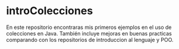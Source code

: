 # introColecciones
En este repositorio encontraras mis primeros ejemplos en el uso de colecciones en Java. 
También incluye mejoras en buenas practicas comparando con los repositorios de introduccion al lenguaje y POO.  

